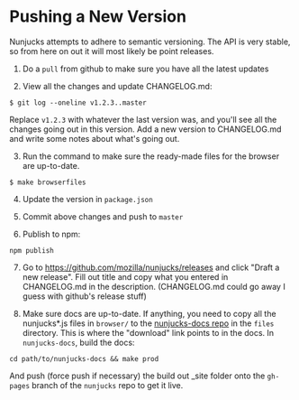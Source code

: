 
# Pushing a New Version

Nunjucks attempts to adhere to semantic versioning. The API is very stable, so from here on out it will most likely be point releases.

1. Do a `pull` from github to make sure you have all the latest updates

2. View all the changes and update CHANGELOG.md:

```
$ git log --oneline v1.2.3..master
```

Replace `v1.2.3` with whatever the last version was, and you'll see all the changes going out in this version. Add a new version to CHANGELOG.md and write some notes about what's going out.

3. Run the command to make sure the ready-made files for the browser are up-to-date.

```
$ make browserfiles
```

4. Update the version in `package.json`

5. Commit above changes and push to `master`

6. Publish to npm:

```
npm publish
```

7. Go to https://github.com/mozilla/nunjucks/releases and click "Draft a new release". Fill out title and copy what you entered in CHANGELOG.md in the description. (CHANGELOG.md could go away I guess with github's release stuff)

8. Make sure docs are up-to-date. If anything, you need to copy all the nunjucks*.js files in `browser/` to the [nunjucks-docs repo](https://github.com/mozilla/nunjucks-docs) in the `files` directory. This is where the "download" link points to in the docs. In `nunjucks-docs`, build the docs:

```
cd path/to/nunjucks-docs && make prod
```

And push (force push if necessary) the build out _site folder onto the `gh-pages` branch of the `nunjucks` repo to get it live.
